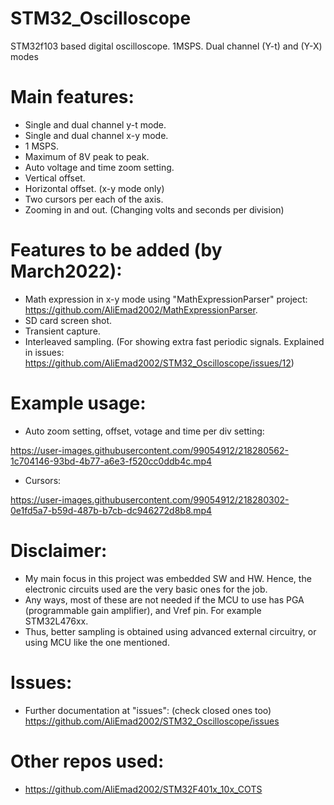 # STM32_Oscilloscope
STM32f103 based digital oscilloscope. 1MSPS. Dual channel (Y-t) and (Y-X) modes

# Main features:
* Single and dual channel y-t mode.
* Single and dual channel x-y mode.
* 1 MSPS.
* Maximum of 8V peak to peak.
* Auto voltage and time zoom setting.
* Vertical offset.
* Horizontal offset. (x-y mode only)
* Two cursors per each of the axis.
* Zooming in and out. (Changing volts and seconds per division)

# Features to be added (by March2022):
* Math expression in x-y mode using "MathExpressionParser" project: https://github.com/AliEmad2002/MathExpressionParser.
* SD card screen shot.
* Transient capture.
* Interleaved sampling. (For showing extra fast periodic signals. Explained in issues: https://github.com/AliEmad2002/STM32_Oscilloscope/issues/12)

# Example usage:
* Auto zoom setting, offset, votage and time per div setting:

https://user-images.githubusercontent.com/99054912/218280562-1c704146-93bd-4b77-a6e3-f520cc0ddb4c.mp4
                                                                            
* Cursors:

https://user-images.githubusercontent.com/99054912/218280302-0e1fd5a7-b59d-487b-b7cb-dc946272d8b8.mp4

# Disclaimer:
* My main focus in this project was embedded SW and HW. Hence, the electronic circuits used are the very basic ones for the job.
* Any ways, most of these are not needed if the MCU to use has PGA (programmable gain amplifier), and Vref pin. For example STM32L476xx.
* Thus, better sampling is obtained using advanced external circuitry, or using MCU like the one mentioned.

# Issues:
* Further documentation at "issues": (check closed ones too)
https://github.com/AliEmad2002/STM32_Oscilloscope/issues

# Other repos used:
* https://github.com/AliEmad2002/STM32F401x_10x_COTS
